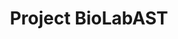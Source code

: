 ---
title: "Project BioLabAST"
excerpt: "Vision Marker-Based In Situ Examination of Bacterial Growth in Liquid Culture Media"
redirect_to: /experiences/labonachip#vision-marker-based-in-situ-examination-of-bacterial-growth-in-liquid-culture-media-2016
breadcrumb: true
share: true
classes: wide
read_time: false
header:
  teaser: /assets/images/visionmarker_teaser.png
---
